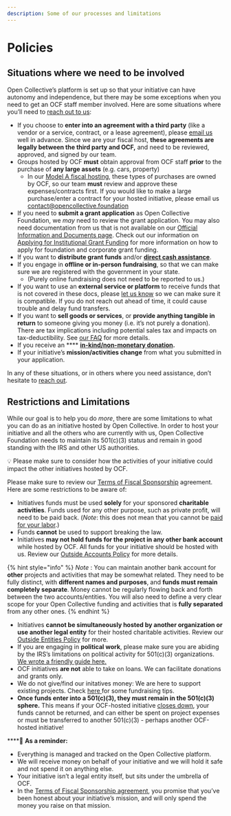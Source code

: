 ```yaml
---
description: Some of our processes and limitations
---
```


# Policies

## Situations where we need to be involved

Open Collective’s platform is set up so that your initiative can have autonomy and independence, but there may be some exceptions when you need to get an OCF staff member involved. Here are some situations where you’ll need to [reach out to us](mailto:contact@opencollective.foundation):

* If you choose to **enter into an agreement with a third party** (like a vendor or a service, contract, or a lease agreement), please [email us](mailto:contact@opencollective.foundation) well in advance. Since we are your fiscal host, **these agreements are legally between the third party and OCF,** and need to be reviewed, approved, and signed by our team.
* Groups hosted by OCF **must** obtain approval from OCF staff **prior** to the purchase of **any large assets** (e.g. cars, property)
  * In our [Model A fiscal hosting](../../what-we-offer/fiscal-hosting.md#comprehensive-fiscal-sponsorship), these types of purchases are owned by OCF, so our team **must** review and approve these expenses/contracts first.  If you would like to make a large purchase/enter a contract for your hosted initiative, please email us contact@opencollective.foundation
* If you need to **submit a grant application** as Open Collective Foundation, we _may_ need to review the grant application. You may also need documentation from us that is not available on our [Official Information and Documents page](../../about/official-information-and-documents.md). Check out our information on [Applying for Institutional Grant Funding](../financial-contributions/grant-funding.md) for more information on how to apply for foundation and corporate grant funding.
* If you want to **distribute grant funds** and/or [**direct cash assistance**](cash-assistance-policy.md).
* If you engage in **offline or in-person fundraising**, so that we can make sure we are registered with the government in your state.&#x20;
  * (Purely online fundraising does not need to be reported to us.)
* If you want to use an **external service or platform** to receive funds that is not covered in these docs, please [let us know](mailto:contact@opencollective.foundation) so we can make sure it is compatible. If you do not reach out ahead of time, it could cause trouble and delay fund transfers.
* If you want to **sell goods or services**, or **provide anything tangible in return** to someone giving you money (i.e. it’s not purely a donation). There are tax implications including potential sales tax and impacts on tax-deductibility. See [our FAQ](../../faq/contributions-faq.md#can-we-receive-earned-income-i.e.-non-donations-sell-stuff-through-ocf) for more details.
* If you receive an **** [**in-kind/non-monetary donation**](https://docs.opencollective.foundation/how-it-works/financial-contributions/in-kind)**.**
* If your initiative’s **mission/activities change** from what you submitted in your application.

In any of these situations, or in others where you need assistance, don’t hesitate to [reach out](mailto:support@opencollective.com).

## Restrictions and Limitations

While our goal is to help you do _more_, there are some limitations to what you can do as an initiative hosted by Open Collective. In order to host your initiative and all the others who are currently with us, Open Collective Foundation needs to maintain its 501(c)(3) status and remain in good standing with the IRS and other US authorities.&#x20;

:bulb: Please make sure to consider how the activities of your initiative could impact the other initiatives hosted by OCF.

Please make sure to review our [Terms of Fiscal Sponsorship](../../getting-started/terms.md) agreement. Here are some restrictions to be aware of:

* Initiatives funds must be used **solely** for your sponsored **charitable activities**. Funds used for any other purpose, such as private profit, will need to be paid back. (_Note_: this does not mean that you cannot be [paid for your labor](https://docs.opencollective.com/help/expenses-and-getting-paid/expenses#how-do-i-get-paid-from-a-collective).)
* Funds **cannot** be used to support breaking the law.
* Initiatives **may not hold funds for the project in any other bank account** while hosted by OCF. All funds for your initiative should be hosted with us. Review our [Outside Accounts Policy](outside-accounts-policy.md) for more details.

{% hint style="info" %}
_Note_ : You can maintain another bank account for **other** projects and activities that may be somewhat related. They need to be fully distinct, with **different names and purposes**, and **funds must remain completely separate**. Money cannot be regularly flowing back and forth between the two accounts/entities. You will also need to define a very clear scope for your Open Collective funding and activities that is **fully separated** from any other ones.
{% endhint %}

* Initiatives **cannot be simultaneously hosted by another organization or use another legal entity** for their hosted charitable activities. Review our [Outside Entities Policy](outside-entities-policy.md) for more.
* If you are engaging in **political work**, please make sure you are abiding by the IRS’s limitations on political activity for 501(c)(3) organizations. [We wrote a friendly guide here.](political-activity.md)
* OCF initiatives **are not** able to take on loans. We can facilitate donations and grants only.
* We do not give/find our initatives money: We are here to support existing projects. Check [here ](https://blog.opencollective.com/ten-steps-to-successful-open-source-crowdfunding/)for some fundraising tips.
* **Once funds enter into a 501(c)(3), they must remain in the 501(c)(3) sphere.** This means if your OCF-hosted initiative [closes down](../../faq/leaving-ocf.md), your funds cannot be returned, and can either be spent on project expenses or must be transferred to another 501(c)(3) - perhaps another OCF-hosted initiative!

****:star2: **As a reminder:**

* Everything is managed and tracked on the Open Collective platform.
* We will receive money on behalf of your initiative and we will hold it safe and not spend it on anything else.
* Your initiative isn’t a legal entity itself, but sits under the umbrella of OCF.
* In the [Terms of Fiscal Sponsorship agreement](../../getting-started/terms.md), you promise that you’ve been honest about your initiative’s mission, and will only spend the money you raise on that mission.
